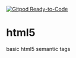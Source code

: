 [![Gitpod Ready-to-Code](https://img.shields.io/badge/Gitpod-Ready--to--Code-blue?logo=gitpod)](https://gitpod.io/#https://github.com/keosu/keosu.github.io) 

# html5
basic html5 semantic tags
